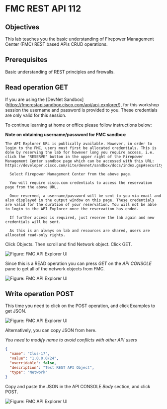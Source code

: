 # FMC REST API 112

## Objectives

This lab teaches you the basic understanding of Firepower Management Center (FMC) REST based APIs CRUD operations.   

## Prerequisites
Basic understanding of REST principles and firewalls.


## Read operation GET
If you are using the [DevNet Sandbox] (https://fmcrestapisandbox.cisco.com/api/api-explorer/), for this workshop session the username and password is provided to you. These credentials are only valid for this session.

To continue learning at home or office please follow instructions below:

**Note on obtaining username/password for FMC sandbox:**

```
The API Explorer URL is publically available. However, in order to login to the FMC, users must first be allocated credentials. This is done by reserving the lab for however long you require access, i.e. click the "RESERVE" button in the upper right of the Firepower Management Center sandbox page which can be accessed with this URL: https://developer.cisco.com/site/devnet/sandbox/docs/index.gsp#security/overview

  Select Firepower Management Center from the above page.

  You will require cisco.com credentials to access the reservation page from the above URL.

  Once reserved, a username/password will be sent to you via email and also displayed in the output window on this page. These credentials are valid for the duration of your reservation. You will not be able to login to the API Explorer once the reservation has ended.

  If further access is required, just reserve the lab again and new credentials will be sent.

  As this is an always on lab and resources are shared, users are allocated read-only rights.
```


Click Objects. Then scroll and find Network object. Click GET.

![Figure: FMC API Explorer UI ](/posts/files/firepower-restapi-112/assets/images/pic1.PNG)



Since this is a READ operation you can press *GET* on the *API CONSOLE* pane to get all of the network objects from FMC.

![Figure: FMC API Explorer UI](/posts/files/firepower-restapi-112/assets/images/pic2.PNG)


## Write operation POST

This time you need to click on the POST operation, and click Examples to get JSON.

![Figure: FMC API Explorer UI](/posts/files/firepower-restapi-112/assets/images/pic3.PNG)


Alternatively, you can copy JSON from here.

*You need to modify name to avoid conflicts with other API users*

```JSON
{
  "name": "Clus-17",
  "value": "1.0.0.0/24",
  "overridable": false,
  "description": "Test REST API Object",
  "type": "Network"
}
```



Copy and paste the JSON in the API CONSOLE *Body* section, and click POST.


![Figure: FMC API Explorer UI](/posts/files/firepower-restapi-112/assets/images/pic4.PNG)
